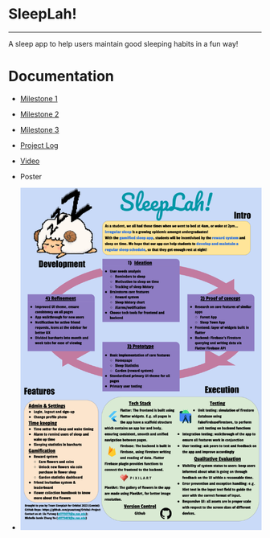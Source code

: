 # SleepLah!
---
A sleep app to help users maintain good sleeping habits in a fun way!

# Documentation
- [Milestone 1](https://docs.google.com/document/d/1kQ4vElzitFaF3gIPtD_LL9Tv6whzFBSIeOlM_ICrBgM/edit?usp=sharing)
- [Milestone 2](https://docs.google.com/document/d/1x_dyAo_NJmLswDeRc7sPQH0I2d-wVdlcLDCBK8T_A1s/edit?usp=sharing)
- [Milestone 3](https://docs.google.com/document/d/1jRr_5iZxPfycuhJsix-A4aoPlW0Dx7m950nAuRx56Io/edit?usp=sharing)

- [Project Log](https://docs.google.com/spreadsheets/d/1TCQ1a1yTfXS6yA-Fp-yMtT9WdghEWR34VIHDX9wHpSE/edit?usp=sharing)

- [Video](https://drive.google.com/file/d/1JXaBOCqzHVQ66lHKLgnsRsCXSdtfrl7d/view?usp=sharing)
- Poster
- <img src="MS3 poster.png" alt="My cool logo"/>
